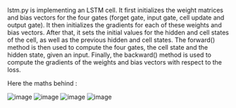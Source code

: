 lstm.py is implementing an LSTM cell. It first initializes the weight matrices and bias vectors for the four gates (forget gate, input gate, cell update and output gate). It then initializes the gradients for each of these weights and bias vectors. After that, it sets the initial values for the hidden and cell states of the cell, as well as the previous hidden and cell states. The forward() method is then used to compute the four gates, the cell state and the hidden state, given an input. Finally, the backward() method is used to compute the gradients of the weights and bias vectors with respect to the loss.

Here the maths behind :

![image](https://user-images.githubusercontent.com/62066804/216072738-1ddb1d62-3b05-45a4-841e-d51b35209ed0.png)
![image](https://user-images.githubusercontent.com/62066804/216072877-f93f6f8b-d743-41c5-8f82-b0a894f0554b.png)
![image](https://user-images.githubusercontent.com/62066804/216072961-c76b23c1-6b8f-4a26-b10e-8dcbd863d34a.png)
![image](https://user-images.githubusercontent.com/62066804/216073030-891d81f2-df2f-40fd-99b5-d841c42363d1.png)
